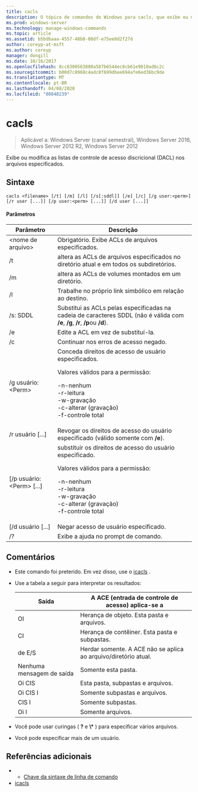 ```yaml
---
title: cacls
description: O tópico de comandos do Windows para cacls, que exibe ou modifica listas de controle de acesso discricional (DACL) em arquivos especificados.
ms.prod: windows-server
ms.technology: manage-windows-commands
ms.topic: article
ms.assetid: b5bdbaaa-4557-48b8-80df-e75ee0d2f27d
author: coreyp-at-msft
ms.author: coreyp
manager: dongill
ms.date: 10/16/2017
ms.openlocfilehash: 8cc6300563880a587b6544ec8cb61e9010ad6c2c
ms.sourcegitcommit: b00d7c8968c4adc8f699dbee694afe6ed36bc9de
ms.translationtype: MT
ms.contentlocale: pt-BR
ms.lasthandoff: 04/08/2020
ms.locfileid: "80848239"
---
```

# <a name="cacls"></a>cacls

>Aplicável a: Windows Server (canal semestral), Windows Server 2016, Windows Server 2012 R2, Windows Server 2012

Exibe ou modifica as listas de controle de acesso discricional (DACL) nos arquivos especificados.  

## <a name="syntax"></a>Sintaxe  
```  
cacls <filename> [/t] [/m] [/l] [/s[:sddl]] [/e] [/c] [/g user:<perm>] [/r user [...]] [/p user:<perm> [...]] [/d user [...]]  
```  
#### <a name="parameters"></a>Parâmetros  

|        Parâmetro        |                                                                                            Descrição                                                                                             |
|-------------------------|----------------------------------------------------------------------------------------------------------------------------------------------------------------------------------------------------|
|      \<nome de arquivo\>       |                                                                            Obrigatório. Exibe ACLs de arquivos especificados.                                                                             |
|           /t            |                                                          altera as ACLs de arquivos especificados no diretório atual e em todos os subdiretórios.                                                          |
|           /m            |                                                                          altera as ACLs de volumes montados em um diretório.                                                                           |
|           /l            |                                                                        Trabalhe no próprio link simbólico em relação ao destino.                                                                         |
|         /s: SDDL         |                                       Substitui as ACLs pelas especificadas na cadeia de caracteres SDDL (não é válida com **/e**, **/g**, **/r**, **/p**ou **/d**).                                        |
|           /e            |                                                                                 Edite a ACL em vez de substituí-la.                                                                                  |
|           /c            |                                                                                 Continuar nos erros de acesso negado.                                                                                  |
|    /g usuário:\<Perm\>     |   Conceda direitos de acesso de usuário especificados.<p>Valores válidos para a permissão:<p>-n-nenhum<br />-r-leitura<br />-w-gravação<br />-c-alterar (gravação)<br />-f-controle total   |
|      /r usuário [...]      |                                                                  Revogar os direitos de acesso do usuário especificado (válido somente com **/e**).                                                                   |
| [/p usuário:\<Perm\> [...] | substituir os direitos de acesso do usuário especificado.<p>Valores válidos para a permissão:<p>-n-nenhum<br />-r-leitura<br />-w-gravação<br />-c-alterar (gravação)<br />-f-controle total |
|     [/d usuário [...]      |                                                                                    Negar acesso de usuário especificado.                                                                                     |
|           /?            |                                                                                Exibe a ajuda no prompt de comando.                                                                                |

## <a name="remarks"></a>Comentários  
- Este comando foi preterido. Em vez disso, use o [icacls](icacls.md) .  
- Use a tabela a seguir para interpretar os resultados:  


  |      Saída       |                A ACE (entrada de controle de acesso) aplica-se a                |
  |-------------------|---------------------------------------------------------------------|
  |        OI         |               Herança de objeto. Esta pasta e arquivos.                |
  |        CI         |           Herança de contêiner. Esta pasta e subpastas.            |
  |        de E/S         | Herdar somente. A ACE não se aplica ao arquivo/diretório atual. |
  | Nenhuma mensagem de saída |                          Somente esta pasta.                          |
  |     Oi CIS      |                 Esta pasta, subpastas e arquivos.                 |
  |   Oi CIS I    |                     Somente subpastas e arquivos.                      |
  |     CIS I      |                          Somente subpastas.                           |
  |     Oi I      |                             Somente arquivos.                             |


- Você pode usar curingas ( **?** e **\\\*** ) para especificar vários arquivos.  
- Você pode especificar mais de um usuário.  

## <a name="additional-references"></a>Referências adicionais  
-   - [Chave da sintaxe de linha de comando](command-line-syntax-key.md)   
-   [icacls](icacls.md)  
